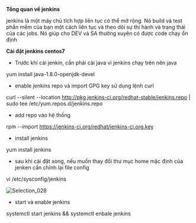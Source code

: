 **Tổng quan về jenkins**

jenkins là một máy chủ tích hợp liên tục có thể mở rộng. Nó build và test phần mềm của bạn một cách liên tục và theo dõi sự thi hành và trạng thái của các jobs. Nó giúp cho DEV và SA thường xuyên có được code chạy ổn định

**Cài đặt jenkins centos7**

- Trước khi cài jenkin, cần phải cài java vì jenkins chạy trên nên java

yum install java-1.8.0-openjdk-devel

- enable jenkins repo và import GPG key sử dụng lệnh curl

curl --silent --location http://pkg.jenkins-ci.org/redhat-stable/jenkins.repo | sudo tee /etc/yum.repos.d/jenkins.repo

- add repo vào hệ thống

rpm --import https://jenkins-ci.org/redhat/jenkins-ci.org.key

- install jenkins

yum install jenkins

- sau khi cài đặt xong, nếu muốn thay đổi thư mục home mặc định của jenken cần chỉnh lại file config

vi /etc/sysconfig/jenkins

![Selection_028](https://user-images.githubusercontent.com/19284401/55050746-dfabe380-5084-11e9-9ead-230bdc0b52bb.png)


- start và enable jenkins

systemctl start jenkins && systemctl enbale jenkins
